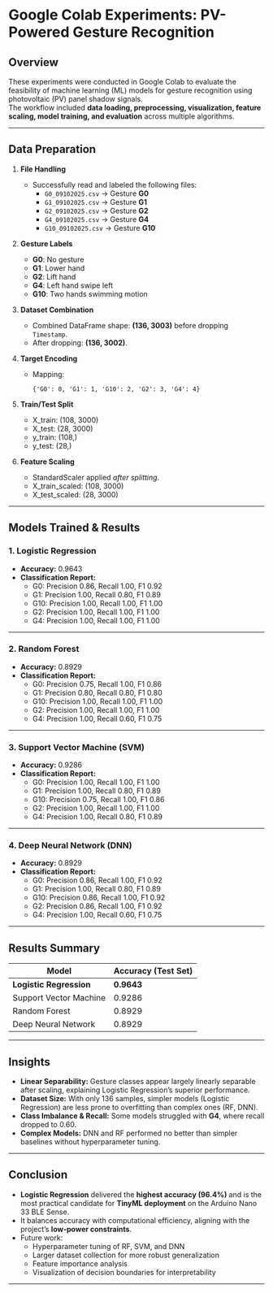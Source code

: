 # Google Colab Experiments: PV-Powered Gesture Recognition

## Overview
These experiments were conducted in Google Colab to evaluate the feasibility of machine learning (ML) models for gesture recognition using photovoltaic (PV) panel shadow signals.  
The workflow included **data loading, preprocessing, visualization, feature scaling, model training, and evaluation** across multiple algorithms.

---

## Data Preparation

1. **File Handling**
   - Successfully read and labeled the following files:
     - `G0_09102025.csv` → Gesture **G0**
     - `G1_09102025.csv` → Gesture **G1**
     - `G2_09102025.csv` → Gesture **G2**
     - `G4_09102025.csv` → Gesture **G4**
     - `G10_09102025.csv` → Gesture **G10**

2. **Gesture Labels**
   - **G0**: No gesture  
   - **G1**: Lower hand  
   - **G2**: Lift hand  
   - **G4**: Left hand swipe left  
   - **G10**: Two hands swimming motion  

3. **Dataset Combination**
   - Combined DataFrame shape: **(136, 3003)** before dropping `Timestamp`.  
   - After dropping: **(136, 3002)**.  

4. **Target Encoding**
   - Mapping:  
     ```
     {'G0': 0, 'G1': 1, 'G10': 2, 'G2': 3, 'G4': 4}
     ```

5. **Train/Test Split**
   - X_train: (108, 3000)  
   - X_test: (28, 3000)  
   - y_train: (108,)  
   - y_test: (28,)  

6. **Feature Scaling**
   - StandardScaler applied *after splitting*.  
   - X_train_scaled: (108, 3000)  
   - X_test_scaled: (28, 3000)  

---

## Models Trained & Results

### 1. Logistic Regression
- **Accuracy:** 0.9643  
- **Classification Report:**
  - G0: Precision 0.86, Recall 1.00, F1 0.92  
  - G1: Precision 1.00, Recall 0.80, F1 0.89  
  - G10: Precision 1.00, Recall 1.00, F1 1.00  
  - G2: Precision 1.00, Recall 1.00, F1 1.00  
  - G4: Precision 1.00, Recall 1.00, F1 1.00  

---

### 2. Random Forest
- **Accuracy:** 0.8929  
- **Classification Report:**
  - G0: Precision 0.75, Recall 1.00, F1 0.86  
  - G1: Precision 0.80, Recall 0.80, F1 0.80  
  - G10: Precision 1.00, Recall 1.00, F1 1.00  
  - G2: Precision 1.00, Recall 1.00, F1 1.00  
  - G4: Precision 1.00, Recall 0.60, F1 0.75  

---

### 3. Support Vector Machine (SVM)
- **Accuracy:** 0.9286  
- **Classification Report:**
  - G0: Precision 1.00, Recall 1.00, F1 1.00  
  - G1: Precision 1.00, Recall 0.80, F1 0.89  
  - G10: Precision 0.75, Recall 1.00, F1 0.86  
  - G2: Precision 1.00, Recall 1.00, F1 1.00  
  - G4: Precision 1.00, Recall 0.80, F1 0.89  

---

### 4. Deep Neural Network (DNN)
- **Accuracy:** 0.8929  
- **Classification Report:**
  - G0: Precision 0.86, Recall 1.00, F1 0.92  
  - G1: Precision 1.00, Recall 0.80, F1 0.89  
  - G10: Precision 0.86, Recall 1.00, F1 0.92  
  - G2: Precision 0.86, Recall 1.00, F1 0.92  
  - G4: Precision 1.00, Recall 0.60, F1 0.75  

---

## Results Summary

| Model                  | Accuracy (Test Set) |
|-------------------------|---------------------|
| **Logistic Regression** | **0.9643** |
| Support Vector Machine  | 0.9286 |
| Random Forest           | 0.8929 |
| Deep Neural Network     | 0.8929 |

---

## Insights

- **Linear Separability:** Gesture classes appear largely linearly separable after scaling, explaining Logistic Regression’s superior performance.  
- **Dataset Size:** With only 136 samples, simpler models (Logistic Regression) are less prone to overfitting than complex ones (RF, DNN).  
- **Class Imbalance & Recall:** Some models struggled with **G4**, where recall dropped to 0.60.  
- **Complex Models:** DNN and RF performed no better than simpler baselines without hyperparameter tuning.  

---

## Conclusion

- **Logistic Regression** delivered the **highest accuracy (96.4%)** and is the most practical candidate for **TinyML deployment** on the Arduino Nano 33 BLE Sense.  
- It balances accuracy with computational efficiency, aligning with the project’s **low-power constraints**.  
- Future work:
  - Hyperparameter tuning of RF, SVM, and DNN  
  - Larger dataset collection for more robust generalization  
  - Feature importance analysis  
  - Visualization of decision boundaries for interpretability  

---
